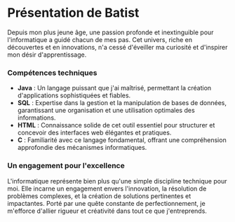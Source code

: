 # Présentation de Batist

Depuis mon plus jeune âge, une passion profonde et inextinguible pour l'informatique a guidé chacun de mes pas. Cet univers, riche en découvertes et en innovations, n'a cessé d'éveiller ma curiosité et d'inspirer mon désir d'apprentissage.

### Compétences techniques
- **Java** : Un langage puissant que j'ai maîtrisé, permettant la création d'applications sophistiquées et fiables.
- **SQL** : Expertise dans la gestion et la manipulation de bases de données, garantissant une organisation et une utilisation optimales des informations.
- **HTML** : Connaissance solide de cet outil essentiel pour structurer et concevoir des interfaces web élégantes et pratiques.
- **C** : Familiarité avec ce langage fondamental, offrant une compréhension approfondie des mécanismes informatiques.

### Un engagement pour l'excellence
L'informatique représente bien plus qu'une simple discipline technique pour moi. Elle incarne un engagement envers l'innovation, la résolution de problèmes complexes, et la création de solutions pertinentes et impactantes. Porté par une quête constante de perfectionnement, je m'efforce d'allier rigueur et créativité dans tout ce que j'entreprends.


